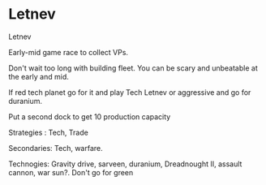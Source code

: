 # Letnev

Letnev 

Early-mid game race to collect VPs.

Don't wait too long with building fleet.
You can be scary and unbeatable at the early and mid.

If red tech planet go for it and play Tech Letnev or aggressive and go for duranium.

Put a second dock to get 10 production capacity 

Strategies : Tech, Trade

Secondaries: Tech, warfare.

Technogies: Gravity drive, sarveen, duranium, Dreadnought II, assault cannon, war sun?. Don't go for green
